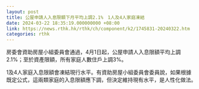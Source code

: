 ```yaml
---
layout: post
title: 公屋申請人入息限額下月平均上調2.1%　1人及4人家庭凍結
date: 2024-03-22 18:35:19.000000000 +08:00
link: https://news.rthk.hk/rthk/ch/component/k2/1745831-20240322.htm
categories: rthk
---
```


房委會資助房屋小組委員會通過，4月1日起，公屋申請人入息限額平均上調2.1%；至於資產限額，所有家庭人數住戶上調3%。

1及4人家庭入息限額會凍結現行水平。有資助房屋小組委員會委員說，如果根據既定公式，這兩類家庭的入息限額應下調，但決定維持現有水平，是人性化做法。
